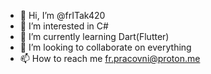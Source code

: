 - 👋 Hi, I’m @frITak420
- 👀 I’m interested in C#
- 🌱 I’m currently learning Dart(Flutter)
- 💞️ I’m looking to collaborate on everything
- 📫 How to reach me fr.pracovni@proton.me

<!---
frITak420/frITak420 is a ✨ special ✨ repository because its `README.md` (this file) appears on your GitHub profile.
You can click the Preview link to take a look at your changes.
--->
